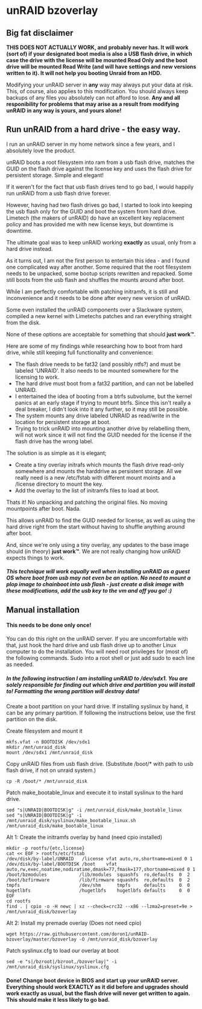 # unRAID bzoverlay

## Big fat disclaimer

**THIS DOES NOT ACTUALLY WORK, and probably never has. It will work (sort of) if your designated boot media is also a USB flash drive, in which case the drive with the license will be mounted Read Only and the boot drive will be mounted Read Write (and will have settings and new versions written to it). It will not help you booting Unraid from an HDD.**

Modifying your unRAID server in **any** way may always put your data at risk. This, of course, also applies to this modification. You should always keep backups of any files you absolutely can not afford to lose. **Any and all responibility for problems that may arise as a result from modifying unRAID in any way is yours, and yours alone!**

## Run unRAID from a hard drive - the easy way.

I run an unRAID server in my home network since a few years, and I absolutely love the product.

unRAID boots a root filesystem into ram from a usb flash drive, matches the GUID on the flash drive against the license key and uses the flash drive for persistent storage. Simple and elegant!

If it weren't for the fact that usb flash drives tend to go bad, I would happily run unRAID from a usb flash drive forever.

However, having had two flash drives go bad, I started to look into keeping the usb flash only for the GUID and boot the system from hard drive. Limetech (the makers of unRAID) do have an excellent key replacement policy and has provided me with new license keys, but downtime is downtime.

The ultimate goal was to keep unRAID working **exactly** as usual, only from a hard drive instead.

As it turns out, I am not the first person to entertain this idea - and I found one complicated way after another. Some required that the root filesystem needs to be unpacked, some bootup scripts rewritten and repacked. Some still boots from the usb flash and shuffles the mounts around after boot.

While I am perfectly comfortable with patching initramfs, it is still and inconvenience and it needs to be done after every new version of unRAID.

Some even installed the unRAID components over a Slackware system, compiled a new kernel with Limetechs patches and ran everything straight from the disk.

None of these options are acceptable for something that should **just work™**.


Here are some of my findings while researching how to boot from hard drive, while still keeping full functionality and convenience:

* The flash drive needs to be fat32 (and possibly ntfs?) and must be labeled 'UNRAID'. It also needs to be mounted somewhere for the licensing to work.
* The hard drive must boot from a fat32 partition, and can not be labelled UNRAID.
* I entertained the idea of booting from a btrfs subvolume, but the kernel panics at an early stage if trying to mount btrfs. Since this isn't really a deal breaker, I didn't look into it any further, so it may still be possible.
* The system mounts any drive labeled UNRAID as read/write in the location for persistent storage at boot.
* Trying to trick unRAID into mounting another drive by relabelling them, will not work since it will not find the GUID needed for the license if the flash drive has the wrong label.

The solution is as simple as it is elegant;

* Create a tiny overlay initrafs which mounts the flash drive read-only somewhere and mounts the harddrive as persistent storage. All we really need is a new /etc/fstab with different mount moints and a /license directory to mount the key.
* Add the overlay to the list of initramfs files to load at boot.

Thats it! No unpacking and patching the original files. No moving mountpoints after boot. Nada.

This allows unRAID to find the GUID needed for license, as well as using the hard drive right from the start without having to shuffle anything around after boot.

And, since we're only using a tiny overlay, any updates to the base image should (in theory) **just work™**. We are not really changing how unRAID expects things to work.

##### This technique will work equally well when installing unRAID as a guest OS where boot from usb may not even be an option. No need to mount a plop image to chainboot into usb flash - just create a disk image with these modifications, add the usb key to the vm and off you go! :)

## Manual installation

#### This needs to be done only once!

You can do this right on the unRAID server. If you are uncomfortable with that, just hook the hard drive and usb flash drive up to another Linux computer to do the installation. You will need root privileges for (most of) the following commands. Sudo into a root shell or just add sudo to each line as needed.

##### In the following instruction I am installing unRAID to /dev/sdx1. You are solely responsible for finding out which drive and partition you will install to! Formatting the wrong partition will destroy data!

Create a boot partition on your hard drive. If installing syslinux by hand, it can be any primary partition. If following the instructions below, use the first partition on the disk.

Create filesystem and mount it
```
mkfs.vfat -n BOOTDISK /dev/sdx1
mkdir /mnt/unraid_disk
mount /dev/sdx1 /mnt/unraid_disk
```

Copy unRAID files from usb flash drive. (Substitute /boot/* with path to usb flash drive, if not on unraid system.)
```
cp -R /boot/* /mnt/unraid_disk
```

Patch make_bootable_linux and execute it to install syslinux to the hard drive.
```
sed "s|UNRAID|BOOTDISK|g" -i /mnt/unraid_disk/make_bootable_linux
sed "s|UNRAID|BOOTDISK|g" -i /mnt/unraid_disk/syslinux/make_bootable_linux.sh
/mnt/unraid_disk/make_bootable_linux
```

Alt 1: Create the initramfs overlay by hand (need cpio installed)
```
mkdir -p rootfs/{etc,license}
cat << EOF > rootfs/etc/fstab
/dev/disk/by-label/UNRAID   /license vfat auto,ro,shortname=mixed 0 1
/dev/disk/by-label/BOOTDISK /boot    vfat auto,rw,exec,noatime,nodiratime,dmask=77,fmask=177,shortname=mixed 0 1
/boot/bzmodules            /lib/modules  squashfs  ro,defaults  0  2
/boot/bzfirmware           /lib/firmware squashfs  ro,defaults  0  2
tmpfs                      /dev/shm      tmpfs     defaults     0  0
hugetlbfs                  /hugetlbfs    hugetlbfs defaults     0  0
EOF
cd rootfs
find . | cpio -o -H newc | xz --check=crc32 --x86 --lzma2=preset=9e > /mnt/unraid_disk/bzoverlay
```

Alt 2: Install my premade overlay (Does not need cpio)
```
wget https://raw.githubusercontent.com/doron1/unRAID-bzoverlay/master/bzoverlay -O /mnt/unraid_disk/bzoverlay
```


Patch syslinux.cfg to load our overlay at boot
```
sed -e "s|/bzroot|/bzroot,/bzoverlay|" -i /mnt/unraid_disk/syslinux/syslinux.cfg

```

#### Done! Change boot device in BIOS and start up your unRAID server. Everything should work EXACTLY as it did before and upgrades should work exactly as usual, but the flash drive will never get written to again. This should make it less likely to go bad.


